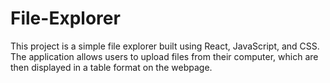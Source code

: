 # File-Explorer
This project is a simple file explorer built using React, JavaScript, and CSS. The application allows users to upload files from their computer, which are then displayed in a table format on the webpage.
